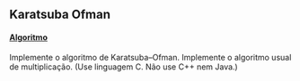 ## Karatsuba Ofman
#### [Algoritmo](../algoritmos/c/karatsuba_ofman.c)

Implemente o algoritmo de Karatsuba–Ofman. Implemente o algoritmo usual de multiplicação. (Use linguagem C. Não use C++ nem Java.)
